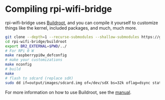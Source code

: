 # Compiling rpi-wifi-bridge

rpi-wifi-bridge uses [Buildroot](https://buildroot.org), and you can compile it
yourself to customize things like the kernel, included packages, and much, much
more.

```bash
git clone --depth=1 --recurse-submodules --shallow-submodules https://github.com/owenthewizard/rpi-wifi-bridge.git
cd rpi-wifi-bridge/buildroot
export BR2_EXTERNAL=$PWD/../
# For RPi 0 W
make raspberrypi0w_defconfig
# make your customizations
make nconfig
# build
make
# flash to sdcard (replace sdX)
sudo dd if=output/images/sdcard.img of=/dev/sdX bs=32k oflag=dsync status=progress
```

For more information on how to use Buildroot, see the
[manual](https://buildroot.org/manual.html).
